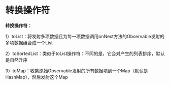# 转换操作符
**转换操作符：**

1）toList：将发射多项数据且为每一项数据调用onNext方法的Observable发射的多项数据组合成一个List

2）toSortedList：类似于toList操作符：不同的是，它会对产生的列表排序，默认是自然升序

3）toMap：收集原始Observable发射的所有数据项到一个Map（默认是HashMap），然后发射这个Map